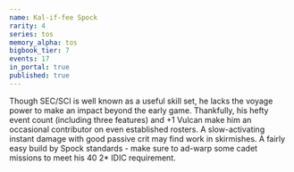 ```yaml
---
name: Kal-if-fee Spock
rarity: 4
series: tos
memory_alpha: tos
bigbook_tier: 7
events: 17
in_portal: true
published: true
---
```


Though SEC/SCI is well known as a useful skill set, he lacks the voyage power to make an impact beyond the early game. Thankfully, his hefty event count (including three features) and +1 Vulcan make him an occasional contributor on even established rosters. A slow-activating instant damage with good passive crit may find work in skirmishes. A fairly easy build by Spock standards - make sure to ad-warp some cadet missions to meet his 40 2* IDIC requirement.
